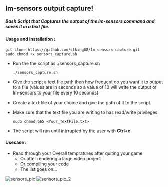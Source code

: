 ## lm-sensors output capture!

##### Bash Script that Captures the output of the lm-sensors command and saves it in a text file.



#### Usage and Installation :

```
git clone https://github.com/stking68/lm-sensors-capture.git
sudo chmod +x sensors_capture.sh
```

- Run the the script as ./sensors_capture.sh
  
  `./sensors_capture.sh`

- Give the script a text file path then how frequent do you want it to output to a file (values are in seconds so a value of 10 will write the output of lm-sensors to your file every 10 seconds)

- Create a text file of your choice and give the path of it to the script.

- Make sure that the text file you are writing to has read/write privileges
  
  `sudo chmod 665 <Your_TextFile.txt>`

- The script will run until intrrupted by the user with **Ctrl+c**

#### Usecase :

- Read through your Overall tempratures after quiting your game
  - Or after rendering a large video project
  - Or compiling your code 
  - The list goes on...

![sensors_pic](https://raw.githubusercontent.com/stking68/lm-sensors-capture/main/sensors_pic.png)
![sensors_pic_2](https://raw.githubusercontent.com/stking68/lm-sensors-capture/main/sensors_pic_2.png)
